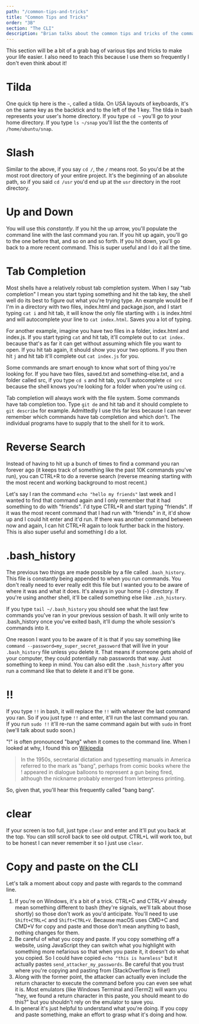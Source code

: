 ```yaml
---
path: "/common-tips-and-tricks"
title: "Common Tips and Tricks"
order: "3B"
section: "The CLI"
description: "Brian talks about the common tips and tricks of the command line like what tilda means, how to find commands you previously ran, and other things to make your life on the command line"
---
```


This section will be a bit of a grab bag of various tips and tricks to make your life easier. I also need to teach this because I use them so frequently I don't even think about it!

# Tilda

One quick tip here is the `~`, called a tilda. On USA layouts of keyboards, it's on the same key as the backtick and to the left of the 1 key. The tilda in bash represents your user's home directory. If you type `cd ~` you'll go to your home directory. If you type `ls ~/snap` you'll list the the contents of `/home/ubuntu/snap`.

# Slash

Similar to the above, if you say `cd /`, the `/` means root. So you'd be at the most root directory of your entire project. It's the beginning of an absolute path, so if you said `cd /usr` you'd end up at the `usr` directory in the root directory.

# Up and Down

You will use this _constantly_. If you hit the up arrow, you'll populate the command line with the last command you ran. If you hit up again, you'll go to the one before that, and so on and so forth. If you hit down, you'll go back to a more recent command. This is super useful and I do it all the time.

# Tab Completion

Most shells have a relatively robust tab completion system. When I say "tab completion" I mean you start typing something and hit the tab key, the shell well do its best to figure out what you're trying type. An example would be if I'm in a directory with two files, index.html and package.json, and I start typing `cat i` and hit tab, it will know the only file starting with `i` is index.html and will autocomplete your line to `cat index.html`. Saves you a lot of typing.

For another example, imagine you have two files in a folder, index.html and index.js. If you start typing `cat` and hit tab, it'll complete out to `cat index.` because that's as far it can get without assuming which file you want to open. If you hit tab again, it should show you your two options. If you then hit `j` and hit tab it'll complete out `cat index.js` for you.

Some commands are smart enough to know what sort of thing you're looking for. If you have two files, saved.txt and something-else.txt, and a folder called src, if you type `cd s` and hit tab, you'll autocomplete `cd src` because the shell knows you're looking for a folder when you're using `cd`.

Tab completion will always work with the file system. Some commands have tab completion too. Type `git de` and hit tab and it should complete to `git describe` for example. Admittedly I use this far less because I can never remember which commands have tab completion and which don't. The individual programs have to supply that to the shell for it to work.

# Reverse Search

Instead of having to hit up a bunch of times to find a command you ran forever ago (it keeps track of something like the past 10K commands you've run), you can CTRL+R to do a reverse search (reverse meaning starting with the most recent and working background to most recent.)

Let's say I ran the command `echo "hello my friends"` last week and I wanted to find that command again and I only remember that it had something to do with "friends". I'd type CTRL+R and start typing "friends". If it was the most recent command that I had run with "friends" in it, it'd show up and I could hit enter and it'd run. If there was another command between now and again, I can hit CTRL+R again to look further back in the history. This is also super useful and something I do a lot.

# .bash_history

The previous two things are made possible by a file called `.bash_history`. This file is constantly being appended to when you run commands. You don't really need to ever really edit this file but I wanted you to be aware of where it was and what it does. It's always in your home (`~`) directory. If you're using another shell, it'll be called something else like `.zsh_history`.

If you type `tail ~/.bash_history` you should see what the last few commands you've ran in your previous session of bash. It will only write to .bash_history once you've exited bash, it'll dump the whole session's commands into it.

One reason I want you to be aware of it is that if you say something like `command --password=my_super_secret_password` that will live in your `.bash_history` file unless you delete it. That means if someone gets ahold of your computer, they could potentially nab passwords that way. Just something to keep in mind. You can also edit the `.bash_history` after you run a command like that to delete it and it'll be gone.

# !!

If you type `!!` in bash, it will replace the `!!` with whatever the last command you ran. So if you just type `!!` and enter, it'll run the last command you ran. If you run `sudo !!` it'll re-run the same command again but with `sudo` in front (we'll talk about sudo soon.)

"!" is often pronounced "bang" when it comes to the command line. When I looked at why, I found this on [Wikipedia][wiki]

> In the 1950s, secretarial dictation and typesetting manuals in America referred to the mark as "bang", perhaps from comic books where the ! appeared in dialogue balloons to represent a gun being fired, although the nickname probably emerged from letterpress printing.

So, given that, you'll hear this frequently called "bang bang".

# clear

If your screen is too full, just type `clear` and enter and it'll put you back at the top. You can still scroll back to see old output. CTRL+L will work too, but to be honest I can never remember it so I just use `clear`.

# Copy and paste on the CLI

Let's talk a moment about copy and paste with regards to the command line.

1. If you're on Windows, it's a bit of a trick. CTRL+C and CTRL+V already mean something different to bash (they're signals, we'll talk about those shortly) so those don't work as you'd anticipate. You'll need to use `Shift+CTRL+C` and `Shift+CTRL+V`. Because macOS uses CMD+C and CMD+V for copy and paste and those don't mean anything to bash, nothing changes for them.
2. Be careful of what you copy and paste. If you copy something off a website, using JavaScript they can switch what you highlight with something more nefarious so that when you paste it, it doesn't do what you copied. So I could have copied `echo "this is harmless"` but it actually pastes `send_attacker_my_passwords`. Be careful that you trust where you're copying and pasting from (StackOverflow is fine!)
3. Along with the former point, the attacker can actually even include the return character to execute the command before you can even see what it is. Most emulators (like Windows Terminal and iTerm2) will warn you "hey, we found a return character in this paste, you should meant to do this?" but you shouldn't rely on the emulator to save you.
4. In general it's just helpful to understand what you're doing. If you copy and paste something, make an effort to grasp what it's doing and how.

[wiki]: https://en.wikipedia.org/wiki/Exclamation_mark#History
